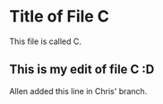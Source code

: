 # Title of File C

This file is called C.

## This is my edit of file C :D

Allen added this line in Chris' branch.

